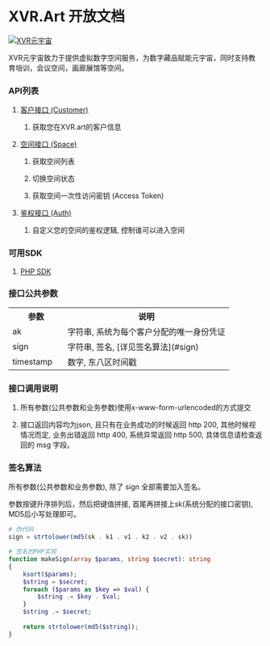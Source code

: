 # XVR.Art 开放文档

[![XVR元宇宙](https://xvr.oss-cn-hangzhou.aliyuncs.com/common/logo.png)](https://xvr.art)


XVR元宇宙致力于提供虚拟数字空间服务，为数字藏品赋能元宇宙，同时支持教育培训，会议空间，画廊展馆等空间。


### API列表

1. [客户接口 (Customer)](https://github.com/XVR-Art/Docs/blob/master/api/customer.md)
   
   1. 获取您在XVR.art的客户信息

2. [空间接口 (Space)](https://github.com/XVR-Art/Docs/blob/master/api/space.md)
   
   1. 获取空间列表
   
   2. 切换空间状态
   
   3. 获取空间一次性访问密钥 (Access Token)

3. [鉴权接口 (Auth)](https://github.com/XVR-Art/Docs/blob/master/api/auth.md)

    1. 自定义您的空间的鉴权逻辑, 控制谁可以进入空间

### 可用SDK

1. [PHP SDK](https://github.com/XVR-Art/Docs/tree/master/sdks/php)

### 接口公共参数
<table width="100%">
    <tr>
        <th width="25%">参数</th>
        <th>说明</th>
    </tr>
    <tr>
        <td>ak</td>
        <td>字符串, 系统为每个客户分配的唯一身份凭证</td>
    </tr>
    <tr>
        <td>sign</td>
        <td>字符串, 签名, [详见签名算法](#sign)</td>
    </tr>
    <tr>
        <td>timestamp</td>
        <td>数字, 东八区时间戳</td>
    </tr>
</table>


### 接口调用说明

1. 所有参数(公共参数和业务参数)使用x-www-form-urlencoded的方式提交

2. 接口返回内容均为json, 且只有在业务成功的时候返回 http 200,  其他时候视情况而定, 业务出错返回 http 400, 系统异常返回 http 500, 具体信息请检查返回的 msg 字段。

### <span id="sign">签名算法</span>

所有参数(公共参数和业务参数), 除了 sign 全部需要加入签名。

参数按键升序排列后，然后把键值拼接, 首尾再拼接上sk(系统分配的接口密钥), MD5后小写处理即可。

```php
# 伪代码
sign = strtolower(md5(sk . k1 . v1 . k2 . v2 . sk))
```

```php
# 签名的PHP实现
function makeSign(array $params, string $secret): string
{
    ksort($params);
    $string = $secret;
    foreach ($params as $key => $val) {
        $string .= $key . $val;
    }
    $string .= $secret;
    
    return strtolower(md5($string));
}
```

